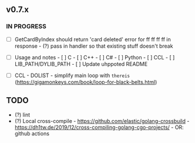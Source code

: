 ## v0.7.x

### IN PROGRESS

- [ ] GetCardByIndex should return 'card deleted' error for ff ff ff ff in response
      - (?) pass in handler so that existing stuff doesn't break

- [ ] Usage and notes
      - [ ] C
      - [ ] C++
      - [ ] C#
      - [ ] Python
      - [ ] CCL
      - [ ] LIB_PATH/DYLIB_PATH
      - [ ] Update uhppoted README

- [ ] CCL
      - DOLIST
      - simplify main loop with `thereis` (https://gigamonkeys.com/book/loop-for-black-belts.html)

## TODO

- (?) lint
- (?) Local cross-compile
      - https://github.com/elastic/golang-crossbuild
      - https://dh1tw.de/2019/12/cross-compiling-golang-cgo-projects/
      - OR: github actions


